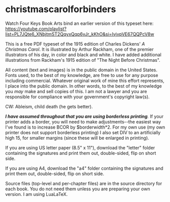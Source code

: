 # christmascarolforbinders

Watch Four Keys Book Arts bind an earlier version of this typeset here: https://youtube.com/playlist?list=PL7JQte6_XNbjtmST2QqyxQqp6vJr_kKhO&si=IvjvpVE67QQPcV8w 

This is a free PDF typeset of the 1915 edition of Charles Dickens' _A Christmas Carol_. It is illustrated by Arthur Rackham, one of the premier illustrators of his day, in color and black and white. I have added additional illustrations from Rackham's 1915 edition of "The Night Before Christmas".

All content (text and images) is in the public domain in the United States. Fonts used, to the best of my knowledge, are free to use for any purpose including commercial. Whatever original work of mine this effort represents, I place into the public domain. In other words, to the best of my knowledge you *may* make and sell copies of this. I am not a lawyer and you are responsible for compliance with your government's copyright law(s).

CW: Ableism, child death (he gets better).

_**I have assumed throughout that you are using borderless printing**._ If your printer adds a border, you will need to make adjustments--the easiest way I've found is to increase BCOR by $borderwidth*2. For my own use (my own printer does not support borderless printing) I also set DIV to an artificially high 15, for smaller margins (since these will be enlarged in printing).

If you are using US letter paper (8.5" x 11"), download the "letter" folder containing the signatures and print them out, double-sided, flip on short side.

If you are using A4, download the "a4" folder containing the signatures and print them out, double-sided, flip on short side.

Source files (top-level and per-chapter files) are in the source directory for each book. You do not need them unless you are preparing your own version. I am using LuaLaTeX.
